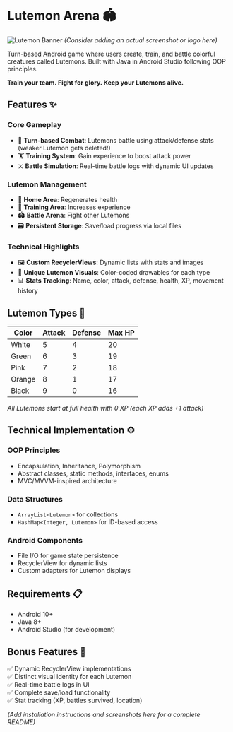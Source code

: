 # Lutemon Arena 🏟️

![Lutemon Banner](https://placeholder-for-your-banner-image.com/lutemon-arena.jpg) 
*(Consider adding an actual screenshot or logo here)*

Turn-based Android game where users create, train, and battle colorful creatures called Lutemons. Built with Java in Android Studio following OOP principles.

**Train your team. Fight for glory. Keep your Lutemons alive.**

## Features ✨

### Core Gameplay
- 🧠 **Turn-based Combat**: Lutemons battle using attack/defense stats (weaker Lutemon gets deleted!)
- 🏋️ **Training System**: Gain experience to boost attack power
- ⚔️ **Battle Simulation**: Real-time battle logs with dynamic UI updates

### Lutemon Management
- 🏡 **Home Area**: Regenerates health
- 🎯 **Training Area**: Increases experience
- 🏟️ **Battle Arena**: Fight other Lutemons
- 🗃️ **Persistent Storage**: Save/load progress via local files

### Technical Highlights
- 🖼️ **Custom RecyclerViews**: Dynamic lists with stats and images
- 🎨 **Unique Lutemon Visuals**: Color-coded drawables for each type
- 📊 **Stats Tracking**: Name, color, attack, defense, health, XP, movement history

## Lutemon Types 🎨

| Color  | Attack | Defense | Max HP |
|--------|--------|---------|--------|
| White  | 5      | 4       | 20     |
| Green  | 6      | 3       | 19     |
| Pink   | 7      | 2       | 18     |
| Orange | 8      | 1       | 17     |
| Black  | 9      | 0       | 16     |

*All Lutemons start at full health with 0 XP (each XP adds +1 attack)*

## Technical Implementation ⚙️

### OOP Principles
- Encapsulation, Inheritance, Polymorphism
- Abstract classes, static methods, interfaces, enums
- MVC/MVVM-inspired architecture

### Data Structures
- `ArrayList<Lutemon>` for collections
- `HashMap<Integer, Lutemon>` for ID-based access

### Android Components
- File I/O for game state persistence
- RecyclerView for dynamic lists
- Custom adapters for Lutemon displays

## Requirements 📋
- Android 10+
- Java 8+
- Android Studio (for development)

## Bonus Features 🎁
✅ Dynamic RecyclerView implementations  
✅ Distinct visual identity for each Lutemon  
✅ Real-time battle logs in UI  
✅ Complete save/load functionality  
✅ Stat tracking (XP, battles survived, location)  

*(Add installation instructions and screenshots here for a complete README)*
